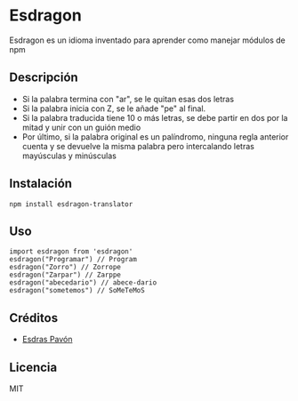 # Esdragon

Esdragon es un idioma inventado para aprender como manejar módulos de npm

## Descripción

- Si la palabra termina con "ar", se le quitan esas dos letras
- Si la palabra inicia con Z, se le añade "pe" al final.
- Si la palabra traducida tiene 10 o más letras, se debe partir en dos por la mitad y unir con un guión medio
- Por último, si la palabra original es un palíndromo, ninguna regla anterior cuenta y se devuelve la misma palabra pero intercalando letras mayúsculas y minúsculas
  
## Instalación

```
npm install esdragon-translator
```

## Uso 
```
import esdragon from 'esdragon'
esdragon("Programar") // Program
esdragon("Zorro") // Zorrope
esdragon("Zarpar") // Zarppe
esdragon("abecedario") // abece-dario
esdragon("sometemos") // SoMeTeMoS
```

## Créditos
- [Esdras Pavón](https://esdraspavon.com)

## Licencia
MIT
